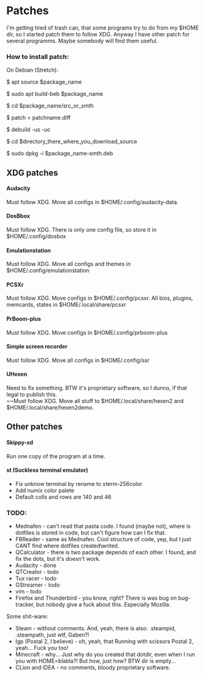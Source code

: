 # Patches

I'm getting tired of trash can, that some programs try to do from my $HOME dir, so I started patch them to follow XDG. Anyway I have other patch for several programms. Maybe somebody will find them useful.						

### How to install patch:

On Debian (Stretch):														

$ apt source $package_name				
		
$ sudo apt build-beb $package_name			

$ cd $package_name/src_or_smth					

$ patch < patchname.diff								

$ debuild -us -uc												

$ cd $directory_there_where_you_download_source		

$ sudo dpkg -i $package_name-smth.deb			

## XDG patches

#### Audacity
Must follow XDG. Move all configs in $HOME/.config/audacity-data.

#### DosBbox
Must follow XDG. There is only one config file, so store it in $HOME/.config/dosbox

#### Emulationstation
Must follow XDG. Move all configs and themes in $HOME/.config/emulationstation

#### PCSXr
Must follow XDG. Move configs in $HOME/.config/pcsxr. All bios, plugins, memcards, states in $HOME/.local/share/pcsxr

#### PrBoom-plus
Must follow XDG. Move configs in $HOME/.config/prboom-plus

#### Simple screen recorder
Must follow XDG. Move all configs in $HOME/.config/ssr

#### UHexen
Need to fix something. BTW it's proprietary software, so I dunno, if that legal to publish this.												
~~Must follow XDG. Move all stuff to $HOME/.local/share/hexen2 and $HOME/.local/share/hexen2demo.

## Other patches

#### Skippy-xd
Run one copy of the program at a time.

#### st (Suckless terminal emulator)
- Fix unknow terminal by rename to xterm-256color		
- Add numix color palete									
- Default colls and rows are 140 and 46				

### TODO:
- Mednafen - can't read that pasta code. I found (maybe not), where is dotfiles is stored in code, but can't figure how can I fix that.
- FBReader - same as Mednafen. Cool structure of code, yep, but I just CANT find where dotfiles created\writed.
- QCalculator - there is two package depends of each other. I found, and fix the dots, but it's doesn't work.
- Audacity - done
- QTCreator - todo
- Tux racer - todo
- GStreamer - todo
- vim - todo
- Firefox and Thunderbird - you know, right? There is was bug on bug-tracker, but nobody give a fuck about this. Especially Mozilla.		

Some shit-ware:
- Steam - without comments. And, yeah, there is also: .steampid, .steampath, just wtf, Gaben?!
- lgp (Postal 2, I believe) - oh, yeah, that Running with scissors Postal 2, yeah... Fuck you too!
- Minecraft - why... Just why do you created that dotdir, even when I run you with HOME=blabla?! But how, just how? BTW dir is empty...
- CLion and IDEA - no comments, bloody proprietary software.
